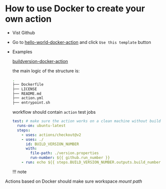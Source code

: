 # How to use Docker to create your own action

- Vist Github
- Go to [hello-world-docker-action](https://github.com/actions/hello-world-docker-action) and click `Use this template` button

- Examples

  [buildversion-docker-action](https://github.com/znqerz/buildversion-docker-action)

  the main logic of the structure is:

  ```bash
  .
  ├── Dockerfile
  ├── LICENSE
  ├── README.md
  ├── action.yml
  ├── entrypoint.sh
  ```

  workflow should contain `action` test jobs

  ```yaml
  test: # make sure the action works on a clean machine without building
    runs-on: ubuntu-latest
    steps:
      - uses: actions/checkout@v2
      - uses: ./
        id: BUILD_VERSION_NUMBER
        with:
          file-path: ./version.properties
          run-number: ${{ github.run_number }}
      - run: echo ${{ steps.BUILD_VERSION_NUMBER.outputs.build_number }}
  ```

  !!! note

Actions based on Docker should make sure workspace _mount path_
